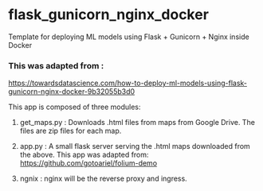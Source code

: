 # flask_gunicorn_nginx_docker
Template for deploying ML models using Flask + Gunicorn + Nginx inside Docker

### This was adapted from :
https://towardsdatascience.com/how-to-deploy-ml-models-using-flask-gunicorn-nginx-docker-9b32055b3d0

This app is composed of three modules:

1.  get_maps.py : Downloads .html files from maps from Google Drive.  The files are zip files for each map.

2.  app.py : A small flask server serving the .html maps downloaded from the above.  This app was adapted from:  https://github.com/gotoariel/folium-demo

3.  ngnix : nginx will be the reverse proxy and ingress.



